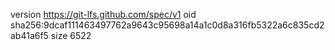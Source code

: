version https://git-lfs.github.com/spec/v1
oid sha256:9dcaf111463497762a9643c95698a14a1c0d8a316fb5322a6c835cd2ab41a6f5
size 6522

